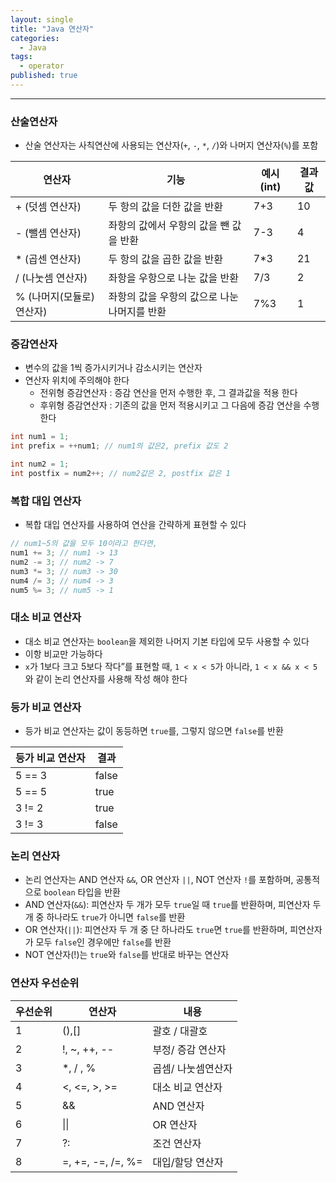```yaml
---
layout: single
title: "Java 연산자"
categories:
  - Java
tags:
  - operator
published: true
---
```

----

### 산술연산자
- 산술 연산자는 사칙연산에 사용되는 연산자(`+`, `-`, `*`, `/`)와 나머지 연산자(`%`)를 포함

| 연산자                    | 기능                                         | 예시(int) | 결과값 |
| ------------------------- | -------------------------------------------- | --------- | ------ |
| + (덧셈 연산자)           | 두 항의 값을 더한 값을 반환                  | 7+3       | 10     |
| - (뺄셈 연산자)           | 좌항의 값에서 우항의 값을 뺀 값을 반환       | 7-3       | 4      |
| \* (곱센 연산자)          | 두 항의 값을 곱한 값을 반환                  | 7\*3      | 21     |
| / (나눗셈 연산자)         | 좌항을 우항으로 나눈 값을 반환               | 7/3       | 2      |
| % (나머지(모듈로) 연산자) | 좌항의 값을 우항의 값으로 나눈 나머지를 반환 | 7%3       | 1       |

### 증감연산자
- 변수의 값을 1씩 증가시키거나 감소시키는 연산자
- 연산자 위치에 주의해야 한다
	- 전위형 증감연산자 : 증감 연산을 먼저 수행한 후, 그 결과값을 적용 한다
	- 후위형 증감연산자 : 기존의 값을 먼저 적용시키고 그 다음에 증감 연산을 수행 한다

```Java
int num1 = 1;
int prefix = ++num1; // num1의 값은2, prefix 값도 2

int num2 = 1;
int postfix = num2++; // num2값은 2, postfix 값은 1
```

### 복합 대입 연산자
- 복합 대입 연산자를 사용하여 연산을 간략하게 표현할 수 있다

```Java
// num1~5의 값을 모두 10이라고 한다면,
num1 += 3; // num1 -> 13
num2 -= 3; // num2 -> 7
num3 *= 3; // num3 -> 30
num4 /= 3; // num4 -> 3
num5 %= 3; // num5 -> 1
```

### 대소 비교 연산자
- 대소 비교 연산자는 `boolean`을 제외한 나머지 기본 타입에 모두 사용할 수 있다
- 이항 비교만 가능하다
- `x`가 1보다 크고 5보다 작다”를 표현할 때, `1 < x < 5`가 아니라, `1 < x && x < 5`와 같이 논리 연산자를 사용해 작성 해야 한다

### 등가 비교 연산자
- 등가 비교 연산자는 값이 동등하면 `true`를, 그렇지 않으면 `false`를 반환

| 등가 비교 연산자 | 결과  |
| ---------------- | ----- |
| 5 == 3           | false |
| 5 == 5           | true  |
| 3 != 2           | true  |
| 3 != 3           | false |

### 논리 연산자
- 논리 연산자는 AND 연산자 `&&`, OR 연산자 `||`, NOT 연산자 `!`를 포함하며, 공통적으로 `boolean` 타입을 반환
- AND 연산자(`&&`): 피연산자 두 개가 모두 `true`일 때 `true`를 반환하며, 피연산자 두 개 중 하나라도 `true`가 아니면 `false`를 반환
- OR 연산자(`||`): 피연산자 두 개 중 단 하나라도 `true`면 `true`를 반환하며, 피연산자가 모두 `false`인 경우에만 `false`를 반환
- NOT 연산자(!)는 `true`와 `false`를 반대로 바꾸는 연산자

### 연산자 우선순위

| 우선순위 | 연산자            | 내용               |
| -------- | ----------------- | ------------------ |
| 1        | (),\[]            | 괄호 / 대괄호      |
| 2        | !, ~, ++, --      | 부정/ 증감 연산자  |
| 3        | \*, / , %         | 곱셈/ 나눗셈연산자 |
| 4        | <, <=, >, >=      | 대소 비교 연산자   |
| 5        | &&                | AND 연산자         |
| 6        | \|\|    | OR 연산자          |
| 7        | ?:                | 조건 연산자        |
| 8        | =, +=, -=, /=, %= | 대입/할당 연산자   |

